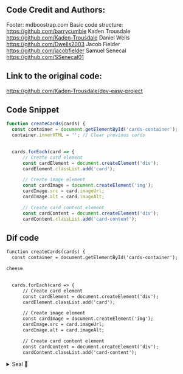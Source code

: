 

## Code Credit and Authors:

Footer: mdboostrap.com
Basic code structure: https://github.com/barrycumbie
Kaden Trousdale
https://github.com/Kaden-Trousdale
Daniel Wells
https://github.com/Dwells2003
Jacob Fielder
https://github.com/jacobfielder
Samuel Senecal
https://github.com/SSenecal01

## Link to the original code:
https://github.com/Kaden-Trousdale/dev-easy-project

## Code Snippet 
``` JavaScript
function createCards(cards) {
  const container = document.getElementById('cards-container');
  container.innerHTML = ''; // Clear previous cards
  

  cards.forEach(card => {
      // Create card element
      const cardElement = document.createElement('div');
      cardElement.classList.add('card');

      // Create image element
      const cardImage = document.createElement('img');
      cardImage.src = card.imageUrl;
      cardImage.alt = card.imageAlt;

      // Create card content element
      const cardContent = document.createElement('div');
      cardContent.classList.add('card-content');
```
## Dif code
``` diff JavaScript
function createCards(cards) {
  const container = document.getElementById('cards-container');

cheese
  

  cards.forEach(card => {
      // Create card element
      const cardElement = document.createElement('div');
      cardElement.classList.add('card');

      // Create image element
      const cardImage = document.createElement('img');
      cardImage.src = card.imageUrl;
      cardImage.alt = card.imageAlt;

      // Create card content element
      const cardContent = document.createElement('div');
      cardContent.classList.add('card-content');
```

<details> 
dev_easy was a fun project we had a group collab on to finish for Web Dev
<summary>
  Seal 🦭
</summary>
</details>
